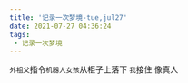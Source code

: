 ```yaml
---
title: '记录一次梦境-tue,jul27'
date: 2021-07-27 04:36:24
tags:
 - 记录一次梦境
---
```


`外祖父`指令`机器人女孩`从柜子上落下
`我`接住 像真人